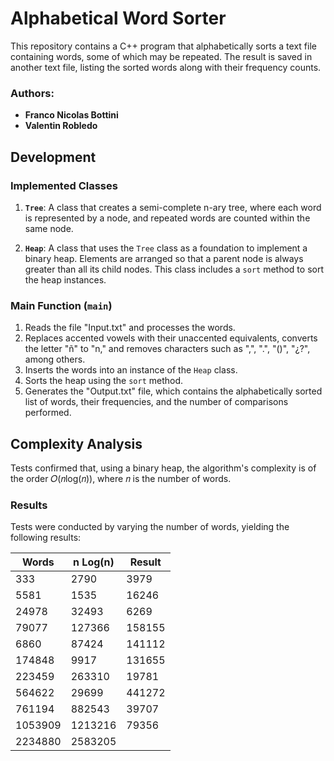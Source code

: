 # Alphabetical Word Sorter

This repository contains a C++ program that alphabetically sorts a text file containing words, some of which may be repeated. The result is saved in another text file, listing the sorted words along with their frequency counts.

### Authors:
- **Franco Nicolas Bottini**
- **Valentin Robledo**

## Development

### Implemented Classes

1. **`Tree`**: A class that creates a semi-complete n-ary tree, where each word is represented by a node, and repeated words are counted within the same node.

2. **`Heap`**: A class that uses the `Tree` class as a foundation to implement a binary heap. Elements are arranged so that a parent node is always greater than all its child nodes. This class includes a `sort` method to sort the heap instances.

### Main Function (`main`)

1. Reads the file "Input.txt" and processes the words.
2. Replaces accented vowels with their unaccented equivalents, converts the letter "ñ" to "n," and removes characters such as ",", ".", "()", "¿?", among others.
3. Inserts the words into an instance of the `Heap` class.
4. Sorts the heap using the `sort` method.
5. Generates the "Output.txt" file, which contains the alphabetically sorted list of words, their frequencies, and the number of comparisons performed.

## Complexity Analysis

Tests confirmed that, using a binary heap, the algorithm's complexity is of the order 𝑂(𝑛log(𝑛)), where 𝑛 is the number of words.

### Results

Tests were conducted by varying the number of words, yielding the following results:

| Words   | n Log(n) | Result    |
|---------|----------|-----------|
| 333     | 2790     | 3979      |
| 5581    | 1535     | 16246     |
| 24978   | 32493    | 6269      |
| 79077   | 127366   | 158155    |
| 6860    | 87424    | 141112    |
| 174848  | 9917     | 131655    |
| 223459  | 263310   | 19781     |
| 564622  | 29699    | 441272    |
| 761194  | 882543   | 39707     |
| 1053909 | 1213216  | 79356     |
| 2234880 | 2583205  |           |
